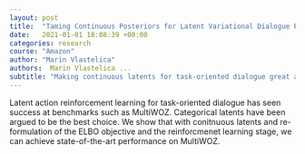 ```yaml
---
layout: post
title:  "Taming Continuous Posteriors for Latent Variational Dialogue Policies (in progress)"
date:   2021-01-01 18:08:39 +00:00
categories: research
course: "Amazon"
author: "Marin Vlastelica"
authors:  Marin Vlastelica ...
subtitle: "Making continuous latents for task-oriented dialogue great again"
---
```


Latent action reinforcement learning for task-oriented dialogue has seen success at benchmarks such as MultiWOZ.
Categorical latents have been argued to be the best choice.
We show that with conitnuous latents and re-formulation of the ELBO objective and the reinforcmenet learning stage, we can achieve state-of-the-art performance on MultiWOZ.
